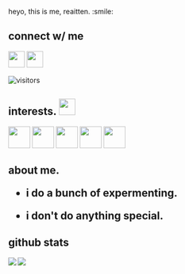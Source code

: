 
</p>
<div size='20px'> heyo, this is me, reaitten. :smile: 


## connect w/ me
<a href = 'https://www.twitter.com/@knotreaitten'> <img width = '33px' src="https://raw.githubusercontent.com/rahulbanerjee26/githubAboutMeGenerator/main/icons/twitter.svg"/></a> 
<a href = 'https://www.github.com/reaitten'> <img width = '33px' src="https://raw.githubusercontent.com/rahulbanerjee26/githubAboutMeGenerator/main/icons/github.svg"/></a> 
  

![visitors](https://visitor-badge.glitch.me/badge?page_id=reaitten.reaitten)
</div>

## interests. <img src = "https://media2.giphy.com/media/QssGEmpkyEOhBCb7e1/giphy.gif?cid=ecf05e47a0n3gi1bfqntqmob8g9aid1oyj2wr3ds3mg700bl&rid=giphy.gif" width = 33px> 
<img width ='44px' src ='https://raw.githubusercontent.com/rahulbanerjee26/githubAboutMeGenerator/main/icons/android.svg'>
<img width ='44px' src ='https://raw.githubusercontent.com/rahulbanerjee26/githubAboutMeGenerator/main/icons/youtube.svg'>
<img width ='44px' src ='https://raw.githubusercontent.com/rahulbanerjee26/githubAboutMeGenerator/main/icons/cpp.svg'>
<img width ='44px' src ='https://raw.githubusercontent.com/rahulbanerjee26/githubAboutMeGenerator/main/icons/discord.svg'>
<img width ='44px' src ='https://raw.githubusercontent.com/rahulbanerjee26/githubAboutMeGenerator/main/icons/python.svg'>

<h2> about me.

- i do a bunch of expermenting.

- i don't do anything special.


## github stats
<a href="https://github.com/anuraghazra/github-readme-stats">
<img align="left" src="https://github-readme-stats.vercel.app/api?username=reaitten&count_private=true&show_icons=true&theme=default" />
</a>
  
<a href="https://github.com/anuraghazra/convoychat">
<img align="left" src="https://github-readme-stats.vercel.app/api/top-langs/?username=reaitten&theme=default" />
</a>

<!-- BLOG-POST-LIST:START -->
<!-- BLOG-POST-LIST:END -->


